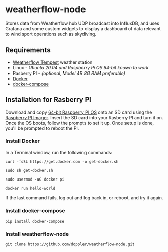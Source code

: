 # weatherflow-node

Stores data from Weatherflow hub UDP broadcast into InfluxDB, and uses Grafana and some custom widgets to display a dashboard of data relevant to wind sport operations such as skydiving.

## Requirements

- [Weatherflow Tempest](https://weatherflow.com/tempest-weather-system/) weather station
- Linux - _Ubuntu 20.04 and Raspberry Pi OS 64-bit known to work_
- Rasberry PI - _(optional, Model 4B 8G RAM preferable)_
- [Docker](https://www.docker.com/)
- [docker-compose](https://docs.docker.com/compose/)

## Installation for Rasberry PI

Download and copy [64-bit Raspberry PI OS](http://downloads.raspberrypi.org/raspios_arm64/images/raspios_arm64-2020-08-24/2020-08-20-raspios-buster-arm64.zip) onto an SD card using the [Raspberry PI Imager](https://www.raspberrypi.org/downloads/). Insert the SD card into your Rasberry PI and turn it on. Once the OS boots, follow the prompts to set it up. Once setup is done, you'll be prompted to reboot the PI.

### Install Docker

In a Terminal window, run the following commands:

```
curl -fsSL https://get.docker.com -o get-docker.sh

sudo sh get-docker.sh

sudo usermod -aG docker pi

docker run hello-world
```

If the last command fails, log out and log back in, or reboot, and try it again.

### Install docker-compose

```
pip install docker-compose
```

### Install weatherflow-node

```
git clone https://github.com/doppler/weatherflow-node.git
```
